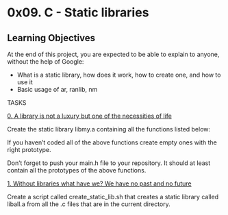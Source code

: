 # 0x09. C - Static libraries
## Learning Objectives
At the end of this project, you are expected to be able to explain to anyone, without the help of Google:
* What is a static library, how does it work, how to create one, and how to use it
* Basic usage of ar, ranlib, nm

TASKS


[0. A library is not a luxury but one of the necessities of life](libmy.a)


Create the static library libmy.a containing all the functions listed below:


If you haven’t coded all of the above functions create empty ones with the right prototype.


Don’t forget to push your main.h file to your repository. It should at least contain all the prototypes of the above functions.


[1. Without libraries what have we? We have no past and no future](create_static_lib.sh)


Create a script called create_static_lib.sh that creates a static library called liball.a from all the .c files that are in the current directory.

